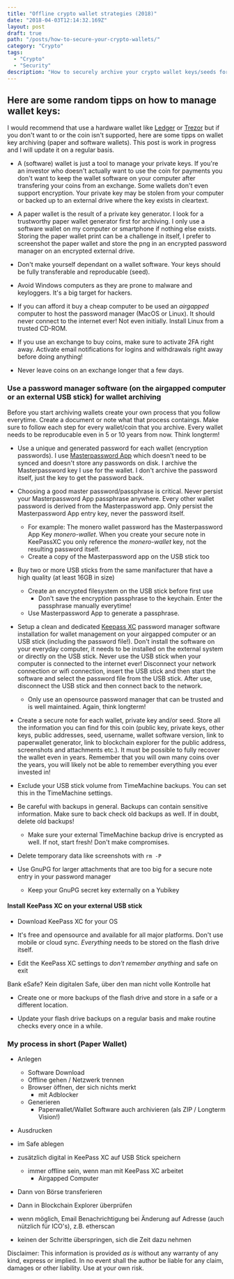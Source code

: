 ```yaml
---
title: "Offline crypto wallet strategies (2018)"
date: "2018-04-03T12:14:32.169Z"
layout: post
draft: true
path: "/posts/how-to-secure-your-crypto-wallets/"
category: "Crypto"
tags:
  - "Crypto"
  - "Security"
description: "How to securely archive your crypto wallet keys/seeds for the long term (cold storage)"
---
```


## Here are some random tipps on how to manage wallet keys:

I would recommend that use a hardware wallet like [Ledger](https://www.ledgerwallet.com/products/ledger-nano-s) or [Trezor](https://trezor.io/) but if you don't want to or the coin isn't supported, here are some tipps on wallet key archiving (paper and software wallets). This post is work in progress and I will update it on a regular basis.

* A (software) wallet is just a tool to manage your private keys. If you're an investor who doesn't actually want to use the coin for payments you don't want to keep the wallet software on your computer after transfering your coins from an exchange. Some wallets don't even support encryption. Your private key may be stolen from your computer or backed up to an external drive where the key exists in cleartext.

* A paper wallet is the result of a private key generator. I look for a trustworthy paper wallet generator first for archiving. I only use a software wallet on my computer or smartphone if nothing else exists. Storing the paper wallet print can be a challenge in itself, I prefer to screenshot the paper wallet and store the png in an encrypted password manager on an encrypted external drive.

* Don't make yourself dependant on a wallet software. Your keys should be fully transferable and reproducable (seed).

* Avoid Windows computers as they are prone to malware and keyloggers. It's a big target for hackers.

* If you can afford it buy a cheap computer to be used an _airgapped_ computer to host the password manager (MacOS or Linux). It should never connect to the internet ever! Not even initially. Install Linux from a trusted CD-ROM.

* If you use an exchange to buy coins, make sure to activate 2FA right away. Activate email notifications for logins and withdrawals right away before doing anything!

* Never leave coins on an exchange longer that a few days.


### Use a password manager software (on the airgapped computer or an external USB stick) for wallet archiving

Before you start archiving wallets create your own process that you follow everytime. Create a document or note what that process contaings. Make sure to follow each step for every wallet/coin that you archive. Every wallet needs to be reproducable even in 5 or 10 years from now. Think longterm!

* Use a unique and generated password for each wallet (encryption passwords). I use [Masterpassword App](http://masterpasswordapp.com/) which doesn't need to be synced and doesn't store any passwords on disk. I archive the Masterpassword key I use for the wallet. I don't archive the password itself, just the key to get the password back.

* Choosing a good master password/passphrase is critical. Never persist your Masterpassword App passphrase anywhere. Every other wallet password is derived from the Masterpassword app. Only persist the Masterpassword App entry key, never the password itself.
	* For example: The monero wallet password has the Masterpassword App Key _monero-wallet_. When you create your secure note in KeePassXC you only reference the _monero-wallet_ key, not the resulting password itself.
	* Create a copy of the Masterpassword app on the USB stick too

* Buy two or more USB sticks from the same manifacturer that have a high quality (at least 16GB in size)
	* Create an encrypted filesystem on the USB stick before first use
		* Don't save the encryption passphrase to the keychain. Enter the passphrase manually everytime!
    * Use Masterpassword App to generate a passphrase.

* Setup a clean and dedicated [Keepass XC](https://keepassxc.org/) password manager software installation for wallet management on your airgapped computer or an USB stick (including the password file!). Don't install the software on your everyday computer, it needs to be installed on the external system or directly on the USB stick. Never use the USB stick when your computer is connected to the internet ever! Disconnect your network connection or wifi connection, insert the USB stick and then start the software and select the password file from the USB stick. After use, disconnect the USB stick and then connect back to the network.
  * Only use an opensource password manager that can be trusted and is well maintained. Again, think longterm!

* Create a secure note for each wallet, private key and/or seed. Store all the information you can find for this coin (public key, private keys, other keys, public addresses, seed, username, wallet software version, link to paperwallet generator, link to blockchain explorer for the public address, screenshots and attachments etc.). It must be possible to fully recover the wallet even in years. Remember that you will own many coins over the years, you will likely not be able to remember everything you ever invested in!

* Exclude your USB stick volume from TimeMachine backups. You can set this in the TimeMachine settings.

* Be careful with backups in general. Backups can contain sensitive information. Make sure to back check old backups as well. If in doubt, delete old backups!
  * Make sure your external TimeMachine backup drive is encrypted as well. If not, start fresh! Don't make compromises.

* Delete temporary data like screenshots with `rm -P`

* Use GnuPG for larger attachments that are too big for a secure note entry in your password manager
  * Keep your GnuPG secret key externally on a Yubikey


#### Install KeePass XC on your external USB stick

* Download KeePass XC for your OS

* It's free and opensource and available for all major platforms. Don't use mobile or cloud sync. _Everything_ needs to be stored on the flash drive itself. 

* Edit the KeePass XC settings to _don't remember anything_ and safe on exit

Bank eSafe? Kein digitalen Safe, über den man nicht volle Kontrolle hat

* Create one or more backups of the flash drive and store in a safe or a different location.

* Update your flash drive backups on a regular basis and make routine checks every once in a while.


### My process in short (Paper Wallet)

* Anlegen

	* Software Download
	* Offline gehen / Netzwerk trennen
	* Browser öffnen, der sich nichts merkt
		* mit Adblocker
	* Generieren
		* Paperwallet/Wallet Software auch archivieren (als ZIP / Longterm Vision!)

* Ausdrucken

* im Safe ablegen

* zusätzlich digital in KeePass XC auf USB Stick speichern
	* immer offline sein, wenn man mit KeePass XC arbeitet
		* Airgapped Computer

* Dann von Börse transferieren

* Dann in Blockchain Explorer überprüfen

* wenn möglich, Email Benachrichtigung bei Änderung auf Adresse (auch nützlich für ICO's), z.B. etherscan

* keinen der Schritte überspringen, sich die Zeit dazu nehmen

Disclaimer: This information is provided _as is_ without any warranty of any kind, express or implied. In no event shall the author be liable for any claim, damages or other liability. Use at your own risk.
